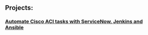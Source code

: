 
## Projects:  

### <a href= "https://esath.github.io/snow1/index.html">Automate Cisco ACI tasks with ServiceNow, Jenkins and Ansible</a>

